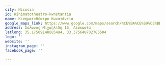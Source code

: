 ```yaml
---
city: Nicosia
id: Kinimatotheatro-kwnstantia
name: Κινηματοθέατρο Κωνστάντια
google_maps_link: https://www.google.com/maps/search/%CE%BA%CE%B9%CE%BD%CE%B7%CE%BC%CE%B1%CF%84%CE%BF%CE%B8%CE%B5%CE%B1%CF%84%CF%81%CE%BF+%CE%BA%CF%89%CE%BD%CF%83%CF%84%CE%B1%CE%BD%CF%84%CE%B9%CE%B1/@35.1761695,33.3705424,15.34z
address: Σόλωνος Μιχαηλίδη 15, Λευκωσία
latlong: 35.17509148085494, 33.375648702785504
logo: ''
website: ''
instagram_page: ''
facebook_page: ''

---
```

